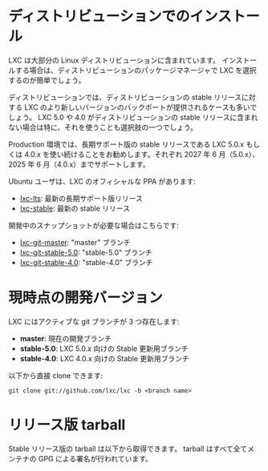 
# ディストリビューションでのインストール <!-- Distribution packages -->

<!--
LXC is included in most Linux distributions. In most cases installing it is as simple as selecting it in your package manager.
-->
LXC は大部分の Linux ディストリビューションに含まれています。
インストールする場合は、ディストリビューションのパッケージマネージャで LXC を選択するのが簡単でしょう。

<!--
Distributions also often provide backports of newer versions of LXC for their stable releases. You may want to look for that, especially if your distribution doesn't include LXC 5.0 or 4.0.
-->
ディストリビューションでは、ディストリビューションの stable リリースに対する LXC のより新しいバージョンのバックポートが提供されるケースも多いでしょう。
LXC 5.0 や 4.0 がディストリビューションの stable リリースに含まれない場合は特に、それを使うことも選択肢の一つでしょう。

<!--
For production environment, try to stick to LXC 5.0.x or 4.0.x as these are the long term, stable releases which we will support until June 2027 (5.0.x) and June 2025 (4.0.x) respectively.
-->
Production 環境では、長期サポート版の stable リリースである LXC 5.0.x もしくは 4.0.x を使い続けることをお勧めします。それぞれ 2027 年 6 月（5.0.x）、2025 年 6 月（4.0.x）までサポートします。

<!--
For Ubuntu users, we have official PPAs for LXC:
-->
Ubuntu ユーザは、LXC のオフィシャルな PPA があります:

 * [lxc-lts](https://launchpad.net/~ubuntu-lxc/+archive/lxc-lts): 最新の長期サポート版リリース <!-- Latest long term release -->
 * [lxc-stable](https://launchpad.net/~ubuntu-lxc/+archive/lxc-stable): 最新の stable リリース <!-- Latest stable release -->

<!--
And for those who want development snapshots:
-->
開発中のスナップショットが必要な場合はこちらです:

 * [lxc-git-master](https://launchpad.net/~ubuntu-lxc/+archive/lxc-git-master): "master" ブランチ <!-- "master" branch -->
 * [lxc-git-stable-5.0](https://launchpad.net/~ubuntu-lxc/+archive/lxc-git-stable-5.0): "stable-5.0" ブランチ <!-- "stable-5.0" branch -->
 * [lxc-git-stable-4.0](https://launchpad.net/~ubuntu-lxc/+archive/lxc-git-stable-4.0): "stable-4.0" ブランチ <!-- "stable-4.0" branch -->

# 現時点の開発バージョン <!-- Current development version -->

<!--
LXC has two active git branches:
-->
LXC にはアクティブな git ブランチが 3 つ存在します:

 * **master**: 現在の開発ブランチ <!-- Current development branch -->
 * **stable-5.0**: LXC 5.0.x 向けの Stable 更新用ブランチ <!-- Stable update branch for LXC 5.0.x -->
 * **stable-4.0**: LXC 4.0.x 向けの Stable 更新用ブランチ <!-- Stable update branch for LXC 4.0.x -->

<!--
You can clone those directly with:
-->
以下から直接 clone できます:

    git clone git://github.com/lxc/lxc -b <branch name>

# リリース版 tarball <!-- Release tarballs -->

<!--
Stable release tarballs are available for download below. All the tarball are GPG signed by one of the maintainers.
-->
Stable リリース版の tarball は以下から取得できます。
tarball はすべて全てメンテナの GPG による署名が行われています。

